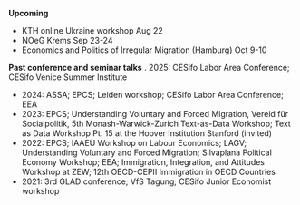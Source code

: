 ---
---

**Upcoming**
 - KTH online Ukraine workshop Aug 22
 - NOeG Krems Sep 23-24
 - Economics and Politics of Irregular Migration (Hamburg) Oct 9-10
   
**Past conference and seminar talks**
 . 2025: CESifo Labor Area Conference; CESifo Venice Summer Institute
 - 2024: ASSA; EPCS; Leiden workshop; CESifo Labor Area Conference; EEA
 - 2023: EPCS; Understanding Voluntary and Forced Migration, Vereid für Socialpolitik, 5th Monash-Warwick-Zurich Text-as-Data Workshop; Text as Data Workshop Pt. 15 at the Hoover Institution Stanford (invited)
 - 2022: EPCS; IAAEU Workshop on Labour Economics; LAGV; Understanding Voluntary and Forced Migration; Silvaplana Political Economy Workshop; EEA; Immigration, Integration, and Attitudes Workshop at ZEW;  12th OECD-CEPII Immigration in OECD Countries
 - 2021: 3rd GLAD conference; VfS Tagung; CESifo Junior Economist workshop

